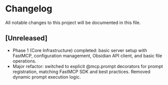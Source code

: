 # Changelog

All notable changes to this project will be documented in this file.

## [Unreleased]
- Phase 1 (Core Infrastructure) completed: basic server setup with FastMCP, configuration management, Obsidian API client, and basic file operations.
- Major refactor: switched to explicit @mcp.prompt decorators for prompt registration, matching FastMCP SDK and best practices. Removed dynamic prompt execution logic.

